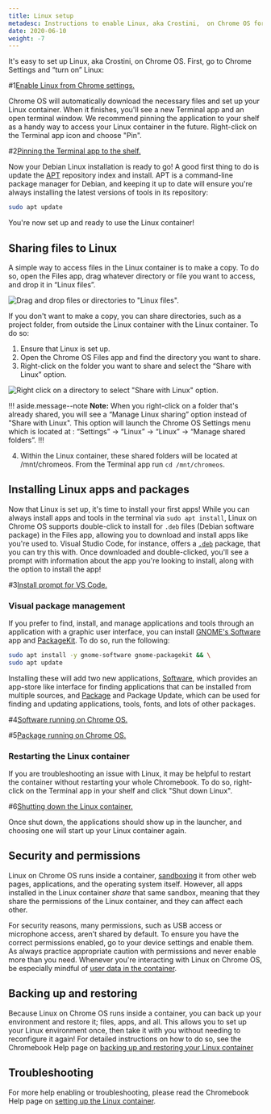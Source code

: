```yaml
---
title: Linux setup
metadesc: Instructions to enable Linux, aka Crostini,  on Chrome OS for development.
date: 2020-06-10
weight: -7
---
```


It's easy to set up Linux, aka Crostini, on Chrome OS.
First, go to Chrome Settings and “turn on” Linux:

#1[Enable Linux from Chrome settings.](/images/develop/linux/getting-started/enable-linux.png)

Chrome OS will automatically download the necessary files and set up your Linux container. When it finishes, you'll see a new Terminal app and an open terminal window. We recommend pinning the application to your shelf as a handy way to access your Linux container in the future. Right-click on the Terminal app icon and choose "Pin".

#2[Pinning the Terminal app to the shelf.](/images/develop/linux/getting-started/pin-to-shelf.png)

Now your Debian Linux installation is ready to go! A good first thing to do is update the [APT](https://wiki.debian.org/Apt) repository index and install. APT is a command-line package manager for Debian, and keeping it up to date will ensure you're always installing the latest versions of tools in its repository:

```bash
sudo apt update
```

You're now set up and ready to use the Linux container!

## Sharing files to Linux

A simple way to access files in the Linux container is to make a copy. To do so, open the Files app, drag whatever directory or file you want to access, and drop it in “Linux files”.

![Drag and drop files or directories to "Linux files".](/images/develop/linux/getting-started/copy-to-linux.png)

If you don't want to make a copy, you can share directories, such as a project folder, from outside the Linux container with the Linux container. To do so:

1. Ensure that Linux is set up.
2. Open the Chrome OS Files app and find the directory you want to share.
3. Right-click on the folder you want to share and select the “Share with Linux” option.

![Right click on a directory to select "Share with Linux" option.](/images/develop/linux/getting-started/share-with-linux.png)

!!! aside.message--note
**Note:** When you right-click on a folder that's already shared, you will see a “Manage Linux sharing” option instead of "Share with Linux". This option will launch the Chrome OS Settings menu which is located at : “Settings” -> “Linux” -> “Linux” -> “Manage shared folders”.
!!!

4. Within the Linux container, these shared folders will be located at /mnt/chromeos. From the Terminal app run `cd /mnt/chromeos`.

## Installing Linux apps and packages

Now that Linux is set up, it's time to install your first apps! While you can always install apps and tools in the terminal via `sudo apt install`, Linux on Chrome OS supports double-click to install for `.deb` files (Debian software package) in the Files app, allowing you to download and install apps like you're used to. Visual Studio Code, for instance, offers a [`.deb`](https://code.visualstudio.com/download) package, that you can try this with. Once downloaded and double-clicked, you'll see a prompt with information about the app you're looking to install, along with the option to install the app!

#3[Install prompt for VS Code.](/images/develop/linux/getting-started/deb-install.jpg)

### Visual package management

If you prefer to find, install, and manage applications and tools through an application with a graphic user interface, you can install [GNOME's Software](https://wiki.gnome.org/Apps/Software) app and [PackageKit](https://www.freedesktop.org/software/PackageKit/). To do so, run the following:

```bash
sudo apt install -y gnome-software gnome-packagekit && \
sudo apt update
```

Installing these will add two new applications, [Software](#figure-4), which provides an app-store like interface for finding applications that can be installed from multiple sources, and [Package](#figure-5) and Package Update, which can be used for finding and updating applications, tools, fonts, and lots of other packages.

#4[Software running on Chrome OS.](/images/develop/linux/getting-started/software.png)

#5[Package running on Chrome OS.](/images/develop/linux/getting-started/package.png)

### Restarting the Linux container

If you are troubleshooting an issue with Linux, it may be helpful to restart the container without restarting your whole Chromebook. To do so, right-click on the Terminal app in your shelf and click "Shut down Linux".

#6[Shutting down the Linux container.](/images/develop/linux/getting-started/shut-down.png)

Once shut down, the applications should show up in the launcher, and choosing one will start up your Linux container again.

## Security and permissions

Linux on Chrome OS runs inside a container, [sandboxing](https://support.google.com/chromebook/answer/3438631#sandboxing) it from other web pages, applications, and the operating system itself. However, all apps installed in the Linux container _share_ that same sandbox, meaning that they share the permissions of the Linux container, and they can affect each other.

For security reasons, many permissions, such as USB access or microphone access, aren’t shared by default. To ensure you have the correct permissions enabled, go to your device settings and enable them. As always practice appropriate caution with permissions and never enable more than you need. Whenever you're interacting with Linux on Chrome OS, be especially mindful of [user data in the container](/{{locale.code}}/linux/linux-on-chromeos-deep-dive#user-data-in-the-container).

## Backing up and restoring

Because Linux on Chrome OS runs inside a container, you can back up your environment and restore it; files, apps, and all. This allows you to set up your Linux environment once, then take it with you without needing to reconfigure it again! For detailed instructions on how to do so, see the Chromebook Help page on [backing up and restoring your Linux container](https://support.google.com/chromebook/answer/9592813)

## Troubleshooting

For more help enabling or troubleshooting, please read the Chromebook Help page on [setting up the Linux container](https://support.google.com/chromebook/answer/9145439?hl={{locale.code}}).
